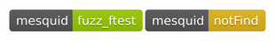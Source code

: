 [![Fuzzing Status Local](docs/mesquid/fuzz_ftest.svg)](https://github.com/)
[![Fuzzing Status Local](docs/mesquid/notFind.svg)](https://github.com/)
